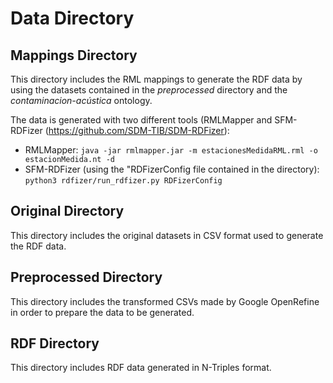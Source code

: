 # Data Directory

## Mappings Directory
This directory includes the RML mappings to generate the RDF data by using the datasets contained in the *preprocessed* directory and the *contaminacion-acústica* ontology.

The data is generated with two different tools (RMLMapper and SFM-RDFizer (https://github.com/SDM-TIB/SDM-RDFizer):
- RMLMapper: `java -jar rmlmapper.jar -m estacionesMedidaRML.rml -o estacionMedida.nt -d`
- SFM-RDFizer (using the "RDFizerConfig file contained in the directory): `python3 rdfizer/run_rdfizer.py RDFizerConfig`

## Original Directory
This directory includes the original datasets in CSV format used to generate the RDF data.

## Preprocessed Directory
This directory includes the transformed CSVs made by Google OpenRefine in order to prepare the data to be generated.

## RDF Directory
This directory includes RDF data generated in N-Triples format.
